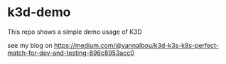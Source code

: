 # k3d-demo

This repo shows a simple demo usage of K3D

see my blog on https://medium.com/@yannalbou/k3d-k3s-k8s-perfect-match-for-dev-and-testing-896c8953acc0